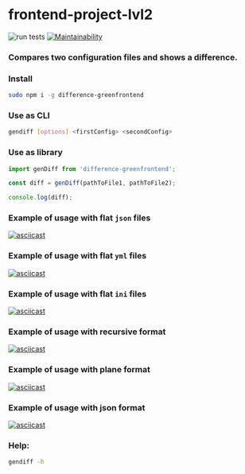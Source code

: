 # frontend-project-lvl2

![run tests](https://github.com/greenfrontend/frontend-project-lvl2/workflows/run%20tests/badge.svg?branch=master&event=push)
[![Maintainability](https://api.codeclimate.com/v1/badges/cc3a719f829516de1bc5/maintainability)](https://codeclimate.com/github/greenfrontend/frontend-project-lvl2/maintainability)

### Compares two configuration files and shows a difference.

### Install

```bash
sudo npm i -g difference-greenfrontend
```

### Use as CLI

```bash
gendiff [options] <firstConfig> <secondConfig>
```

### Use as library

```javascript
import genDiff from 'difference-greenfrontend';

const diff = genDiff(pathToFile1, pathToFile2);

console.log(diff);
```

### Example of usage with flat `json` files
[![asciicast](https://asciinema.org/a/Or3PEVZpX4hZygBYvDAl8LTL3.svg)](https://asciinema.org/a/Or3PEVZpX4hZygBYvDAl8LTL3)

### Example of usage with flat `yml` files
[![asciicast](https://asciinema.org/a/c8QWfzSsUgrVIPUB43BKNJjit.svg)](https://asciinema.org/a/c8QWfzSsUgrVIPUB43BKNJjit)

### Example of usage with flat `ini` files
[![asciicast](https://asciinema.org/a/JhgwBFeHTvHmoYcCjkD64p93m.svg)](https://asciinema.org/a/JhgwBFeHTvHmoYcCjkD64p93m)

### Example of usage with recursive format
[![asciicast](https://asciinema.org/a/ORozt8XjL0HPtTLOM2gS7W42T.svg)](https://asciinema.org/a/ORozt8XjL0HPtTLOM2gS7W42T)

### Example of usage with plane format
[![asciicast](https://asciinema.org/a/LcMyBN8KxEqPgo7RB3FO319U9.svg)](https://asciinema.org/a/LcMyBN8KxEqPgo7RB3FO319U9)

### Example of usage with json format
[![asciicast](https://asciinema.org/a/H6ruPIRR0yD5i2dAYzygAoXXE.svg)](https://asciinema.org/a/H6ruPIRR0yD5i2dAYzygAoXXE)

### Help:

```bash
gendiff -h
```

